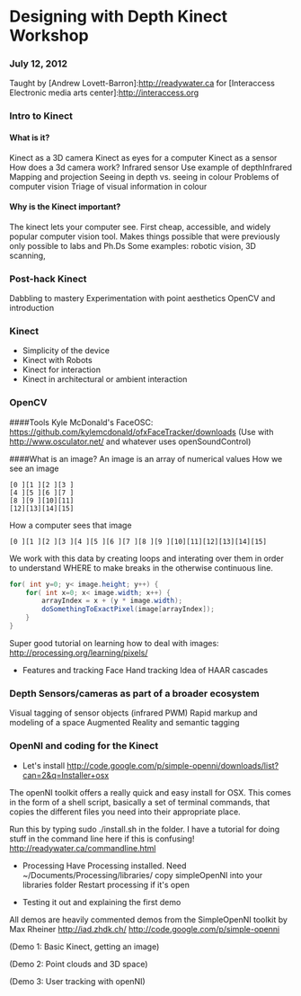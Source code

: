 # Designing with Depth Kinect Workshop
### July 12, 2012 
Taught by [Andrew Lovett-Barron]:http://readywater.ca
for [Interaccess Electronic media arts center]:http://interaccess.org

### Intro to Kinect
#### What is it?
Kinect as a 3D camera
Kinect as eyes for a computer
Kinect as a sensor
How does a 3d camera work?
Infrared sensor
Use example of depthInfrared
Mapping and projection
Seeing in depth vs. seeing in colour
Problems of computer vision
Triage of visual information in colour

#### Why is the Kinect important?
The kinect lets your computer see.
First cheap, accessible, and widely popular computer vision tool.
Makes things possible that were previously only possible to labs and Ph.Ds
Some examples: robotic vision, 3D scanning, 

### Post-hack Kinect
Dabbling to mastery
Experimentation with point aesthetics
OpenCV and introduction
	
### Kinect
- Simplicity of the device
- Kinect with Robots
- Kinect for interaction
- Kinect in architectural or ambient interaction

### OpenCV
####Tools
Kyle McDonald's FaceOSC: https://github.com/kylemcdonald/ofxFaceTracker/downloads
(Use with http://www.osculator.net/ and whatever uses openSoundControl)

####What is an image?
An image is an array of numerical values
How we see an image
```
[0 ][1 ][2 ][3 ]
[4 ][5 ][6 ][7 ]
[8 ][9 ][10][11]
[12][13][14][15]
```

How a computer sees that image
```
[0 ][1 ][2 ][3 ][4 ][5 ][6 ][7 ][8 ][9 ][10][11][12][13][14][15]
```
We work with this data by creating loops and interating over them in order to understand WHERE to make breaks in the otherwise continuous line.
```java
for( int y=0; y< image.height; y++) {
	for( int x=0; x< image.width; x++) {
		arrayIndex = x + (y * image.width);
		doSomethingToExactPixel(image[arrayIndex]);
	}
}
```
Super good tutorial on learning how to deal with images:
http://processing.org/learning/pixels/

- Features and tracking
Face
Hand tracking
Idea of HAAR cascades

### Depth Sensors/cameras as part of a broader ecosystem 
Visual tagging of sensor objects (infrared PWM)
Rapid markup and modeling of a space
Augmented Reality and semantic tagging



### OpenNI and coding for the Kinect
- Let's install
http://code.google.com/p/simple-openni/downloads/list?can=2&q=Installer+osx

The openNI toolkit offers a really quick and easy install for OSX. This comes in the form of a shell script, basically a set of terminal commands, that copies the different files you need into their appropriate place.

Run this by typing sudo ./install.sh in the folder.
I have a tutorial for doing stuff in the command line here if this is confusing!
http://readywater.ca/commandline.html

- Processing
Have Processing installed.
Need ~/Documents/Processing/libraries/
copy simpleOpenNI into your libraries folder
Restart processing if it's open

- Testing it out and explaining the first demo

All demos are heavily commented demos from the SimpleOpenNI toolkit by Max Rheiner http://iad.zhdk.ch/
http://code.google.com/p/simple-openni

(Demo 1: Basic Kinect, getting an image)

(Demo 2: Point clouds and 3D space)

(Demo 3: User tracking with openNI)